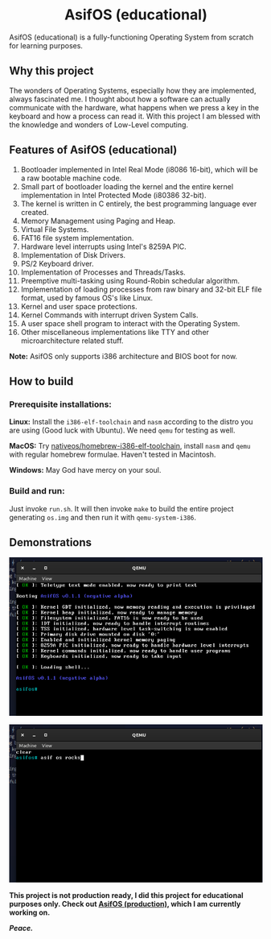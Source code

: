 <h1 align="center">AsifOS (educational)</h1>
<p>AsifOS (educational) is a fully-functioning Operating System from scratch for learning purposes.</p>

## Why this project
The wonders of Operating Systems, especially how they are implemented, always fascinated me. I thought about how a software can actually communicate with the hardware, what happens when we press a key in the keyboard and how a process can read it. With this project I am blessed with the knowledge and wonders of Low-Level computing.

## Features of AsifOS (educational)
1. Bootloader implemented in Intel Real Mode (i8086 16-bit), which will be a raw bootable machine code.
2. Small part of bootloader loading the kernel and the entire kernel implementation in Intel Protected Mode (i80386 32-bit).
3. The kernel is written in C entirely, the best programming language ever created.
4. Memory Management using Paging and Heap.
5. Virtual File Systems.
6. FAT16 file system implementation.
7. Hardware level interrupts using Intel's 8259A PIC.
8. Implementation of Disk Drivers.
9. PS/2 Keyboard driver.
10. Implementation of Processes and Threads/Tasks.
11. Preemptive multi-tasking using Round-Robin schedular algorithm.
12. Implementation of loading processes from raw binary and 32-bit ELF file format, used by famous OS's like Linux.
13. Kernel and user space protections.
14. Kernel Commands with interrupt driven System Calls.
15. A user space shell program to interact with the Operating System.
16. Other miscellaneous implementations like TTY and other microarchitecture related stuff.

**Note:** AsifOS only supports i386 architecture and BIOS boot for now.
## How to build
### Prerequisite installations: 
**Linux:** Install the `i386-elf-toolchain` and `nasm` according to the distro you are using (Good luck with Ubuntu). We need `qemu` for testing as well.

**MacOS:** Try [nativeos/homebrew-i386-elf-toolchain](https://github.com/nativeos/homebrew-i386-elf-toolchain), install `nasm` and `qemu` with regular homebrew formulae. Haven't tested in Macintosh.

**Windows:** May God have mercy on your soul.
### Build and run:
Just invoke `run.sh`. It will then invoke `make` to build the entire project generating `os.img` and then run it with `qemu-system-i386`.

## Demonstrations

![Demostration 1](demo/display-1.png)

![Demostration 2](demo/display-2.png)

<b>This project is not production ready, I did this project for educational purposes only. Check out [AsifOS (production)](https://github.com/AsifOS), which I am currently working on.</b>

<b><i>Peace.</i></b>

